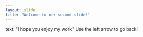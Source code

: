 ```yaml
---
layout: slide
title: "Welcome to our second slide!"
---
```

text: "I hope you enjoy my work"
Use the left arrow to go back!
